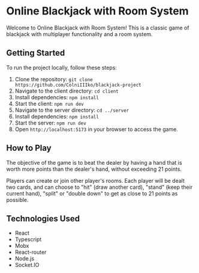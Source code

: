 # Online Blackjack with Room System

Welcome to Online Blackjack with Room System! This is a classic game of blackjack with multiplayer functionality and a room system.

## Getting Started

To run the project locally, follow these steps:

1. Clone the repository: `git clone https://github.com/ColniIIIko/blackjack-project`
2. Navigate to the client directory: `cd client`
3. Install dependencies: `npm install`
4. Start the client: `npm run dev`
5. Navigate to the server directory: `cd ../server`
6. Install dependencies: `npm install`
7. Start the server: `npm run dev`
8. Open `http://localhost:5173` in your browser to access the game.

## How to Play

The objective of the game is to beat the dealer by having a hand that is worth more points than the dealer's hand, without exceeding 21 points.

Players can create or join other player's rooms. Each player will be dealt two cards, and can choose to "hit" (draw another card), "stand" (keep their current hand), "split" or "double down" to get as close to 21 points as possible.

## Technologies Used

-   React
-   Typescript
-   Mobx
-   React-router
-   Node.js
-   Socket.IO
